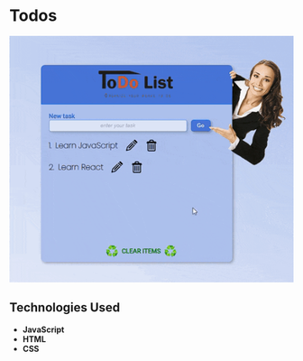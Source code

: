 # Todos
![Preview Animation](https://github.com/akoval29/Todos/blob/main/src/preview.gif)
## Technologies Used
- **JavaScript**
- **HTML**
- **CSS** 
